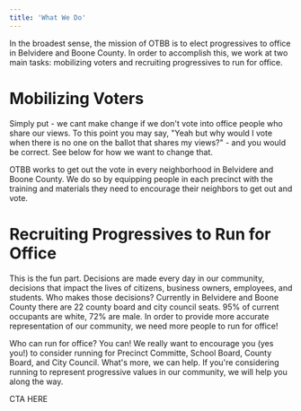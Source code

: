 ```yaml
---
title: 'What We Do'
---
```


In the broadest sense, the mission of OTBB is to elect progressives to office in Belvidere and Boone County. In order to accomplish this, we work at two main tasks: mobilizing voters and recruiting progressives to run for office.

# Mobilizing Voters

Simply put - we cant make change if we don't vote into office people who share our views. To this point you may say, "Yeah but why would I vote when there is no one on the ballot that shares my views?" - and you would be correct. See below for how we want to change that.

OTBB works to get out the vote in every neighborhood in Belvidere and Boone County. We do so by equipping people in each precinct with the training and materials they need to encourage their neighbors to get out and vote.

# Recruiting Progressives to Run for Office

This is the fun part. Decisions are made every day in our community, decisions that impact the lives of citizens, business owners, employees, and students. Who makes those decisions? Currently in Belvidere and Boone County there are 22 county board and city council seats. 95% of current occupants are white, 72% are male. In order to provide more accurate representation of our community, we need more people to run for office!

Who can run for office? You can! We really want to encourage you (yes you!) to consider running for Precinct Committe, School Board, County Board, and City Council. What's more, we can help. If you're considering running to represent progressive values in our community, we will help you along the way.

CTA HERE
